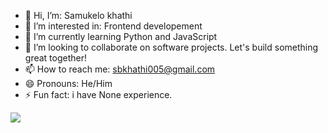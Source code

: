 - 👋 Hi, I’m: Samukelo khathi
- 👀 I’m interested in: Frontend developement
- 🌱 I’m currently learning Python and JavaScript
- 💞️ I’m looking to collaborate on software projects. Let's build something great together!
- 📫 How to reach me: sbkhathi005@gmail.com
- 😄 Pronouns: He/Him
- ⚡ Fun fact: i have None experience.
<img src="https://th.bing.com/th/id/OIP.FoyzLfon7v20n09ogfIiHgHaEK?rs=1&pid=ImgDetMain"/>
<!---
Samukelokhathi/Samukelokhathi is a ✨ special ✨ repository because its `README.md` (this file) appears on your GitHub profile.
You can click the Preview link to take a look at your changes.
--->
